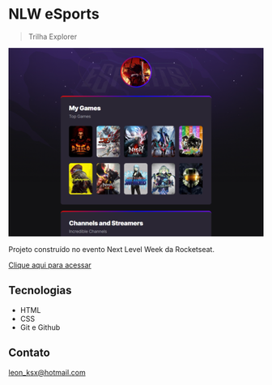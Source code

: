 # NLW eSports 

>Trilha Explorer

![preview](./.github/preview.png)

Projeto construído no evento Next Level Week da Rocketseat.

[Clique aqui para acessar](https://leonksx.github.io/First-Project-nlw-explorer/)

## Tecnologias 

- HTML
- CSS
- Git e Github

## Contato

leon_ksx@hotmail.com